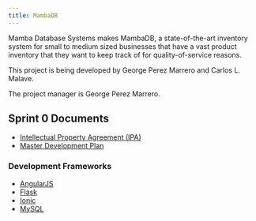 ```yaml
---
title: MambaDB
---
```


Mamba Database Systems makes MambaDB, a state-of-the-art inventory system for small to medium sized businesses that have a vast product inventory that they want to keep track of for quality-of-service reasons.

This project is being developed by George Perez Marrero and Carlos L. Malave.

The project manager is George Perez Marrero.

## Sprint 0 Documents

* [Intellectual Property Agreement (IPA)](/docs/intellectual-property-agreement.md)
* [Master Development Plan](/docs/master-development-plan.md)

### Development Frameworks

* [AngularJS](https://angularjs.org/)
* [Flask](http://flask.pocoo.org)
* [Ionic](https://ionicframework.com)
* [MySQL](https://github.com/mysql/mysql-server)